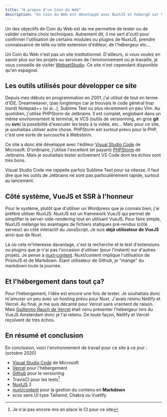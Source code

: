 ```yaml
---
title: "A propos d'un Coin du Web"
description: "Un Coin du Web est développé avec NuxtJS et hebergé sur Vercel."
---
```


Un des objectifs de Coin du Web est de me permettre de tester ou de valider certains choix techniques. Autrement dit, il me sert d'outil pour confirmer l'utilisation de certains modules ou plugins de NuxtJS, prendre connaissance de telle ou telle extension d'éditeur, de l'hébergeur etc...

Un Coin du Web n'est pas un site institutionnel. D'ailleurs, si vous voulez en savoir plus sur les projets ou services de l'environnement où je travaille, je vous conseille de visiter [WebsetStudio](https://www.websetstudio.com/). Ce site n'est cependant disponible qu'en espagnol.

## Les outils utilisés pour développer ce site

Depuis mes débuts en programmation en 2001, j'ai utilisé de tout en terme d'IDE. Dreamweaver, (pas longtemps car je trouvais le code général trop lourd) Notepad++ (si si...), Sublime Text ou plus récemment un peu Vim. Au quotidien, j'utilise PHPStorm de Jetbrains. Il est complet, englobant dans un même environnement le terminal, le VCS (outils de versionning, en gros **git** ou **svn**) la possibilité d'executer les tests à la volée, etc... Mais pour ce site, je souhaitais utiliser autre chose. PHPStorm est surtout prévu pour le PHP, c'est une sorte de surcouche à Webstorm.

Ce site a donc été développé avec l'éditeur [Visual Studio Code](https://code.visualstudio.com/) de Microsoft. D'ordinaire, j'utilise l'excellent (et payant) [PHPStorm](https://www.jetbrains.com/phpstorm) de Jetbrains. Mais je souhaitais tester activement VS Code dont les échos sont très bons.

Visual Studio Code me rappelle parfois Sublime Text pour sa vitesse. Il faut dire que les outils de Jetbrains ne sont pas particulièrement rapide, surtout au lancement.

## Côté système, VueJS et SSR à l'honneur

Pour le système, plutôt que d'utiliser un Wordpress que je connais bien, j'ai préféré utiliser NuxtJS. NuxtJS est un framework VueJS qui permet de simplifier le server-side-rendering tout en utilisant VueJS. Pour faire simple, NuxtJS mélange les avantages de fichiers statiques pré-rendus (côté serveur) au côté interactif du JavaScript. Je suis **déjà utilisateur de VueJS** ainsi que de Nuxt.

<!-- <img src="@/static/img/vue-logo.png" alt="VueJS logo"> -->

Là où cela m'interesse davantage, c'est la recherche et le test d'extensions ou plugins que je n'ai pas l'occasion d'utiliser (pour l'instant) sur d'autres projets. Je pense à [nuxt-content](https://content.nuxtjs.org/fr). Nuxt/content implique l'utilisation de PrismJS et de Markdown. Étant utilisateur de Github, je "mange" du markdown toute la journée.

## Et l'hébergement dans tout ça?

Pour l'hébergement, l'idée est encore une fois de tester. Je souhaitais donc m'amuser un peu avec un hosting prévu pour Nuxt. J'avais retenu Netlify et Vercel. Au final, je me suis décanté pour Vercel sans vraiment de raison. Mais [Guillermo Rauch de Vercel](https://twitter.com/rauchg) était venu présenter l'hébergeur lors du VueJS Amsterdam donc je l'ai retenu. De toute façon, Netlify et Vercel reçoivent de très échos.

## En résumé et conclusion

En conclusion, voici l'environnement de travail pour ce site à ce jour : (octobre 2020) 

* [Visual Studio Code](https://code.visualstudio.com/) de Microsoft
* [Vercel](https://vercel.com/) pour l'hébergement
* [Github](https://github.com/) pour le versioning
* TravisCI pour les tests[^1]
* [NuxtJS](https://nuxtjs.org/) 2
* [nuxt/content](https://content.nuxtjs.org/fr) pour la gestion du contenu en **Markdown**
* _scss_ sans UI type Tailwind, Chakra ou Vuetify

[^1]: Je n'ai pas encore mis en place le CI pour ce site
